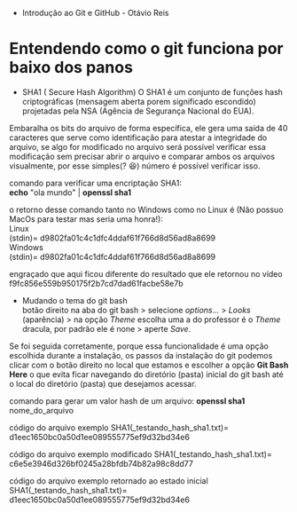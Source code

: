 * Introdução ao Git e GitHub - Otávio Reis

# Entendendo como o git funciona por baixo dos panos

* SHA1 ( Secure Hash Algorithm)
O SHA1 é um conjunto de funções hash criptográficas (mensagem aberta porem significado escondido) projetadas pela NSA (Agência de Segurança Nacional do EUA).

Embaralha os bits do arquivo de forma específica, ele gera uma saída de 40 caracteres que serve como identificação para atestar a integridade do arquivo, se algo for modificado no arquivo será possível verificar essa modificação sem precisar abrir o arquivo e comparar ambos os arquivos visualmente, por esse simples(? :laughing:) número é possível verificar isso.

comando para verificar uma encriptação SHA1:  
**echo** "ola mundo" | **openssl sha1**

o retorno desse comando tanto no Windows como no Linux é (Não possuo MacOs para testar mas seria uma honra!):  
Linux  
(stdin)= d9802fa01c4c1dfc4ddaf61f766d8d56ad8a8699  
Windows  
(stdin)= d9802fa01c4c1dfc4ddaf61f766d8d56ad8a8699

engraçado que aqui ficou diferente do resultado que ele retornou no vídeo 
f9fc856e559b950175f2b7cd7dad61facbe58e7b

* Mudando o tema do git bash  
botão direito na aba do git bash > selecione *options...* > *Looks* (aparência) > na opção *Theme* escolha uma a do professor é o *Theme* dracula, por padrão ele é none > aperte *Save*.

Se foi seguida corretamente, porque essa funcionalidade é uma opção escolhida durante a instalação, os passos da instalação do git podemos clicar com o botão direito no local que estamos e escolher a opção **Git Bash Here** o que evita ficar navegando do diretório (pasta)  inicial do git bash até o local do diretório (pasta) que desejamos acessar.

comando para gerar um valor hash de um arquivo:
**openssl sha1** nome_do_arquivo

código do arquivo exemplo
SHA1(_testando_hash_sha1.txt)= d1eec1650bc0a50d1ee089555775ef9d32bd34e6

código do arquivo exemplo modificado
SHA1(_testando_hash_sha1.txt)= c6e5e3946d326bf0245a28bfdb74b82a98c8dd77

código do arquivo exemplo retornado ao estado inicial
SHA1(_testando_hash_sha1.txt)= d1eec1650bc0a50d1ee089555775ef9d32bd34e6
